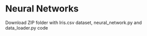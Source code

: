# Neural Networks
Download ZIP folder with Iris.csv dataset, neural_network.py and data_loader.py code
